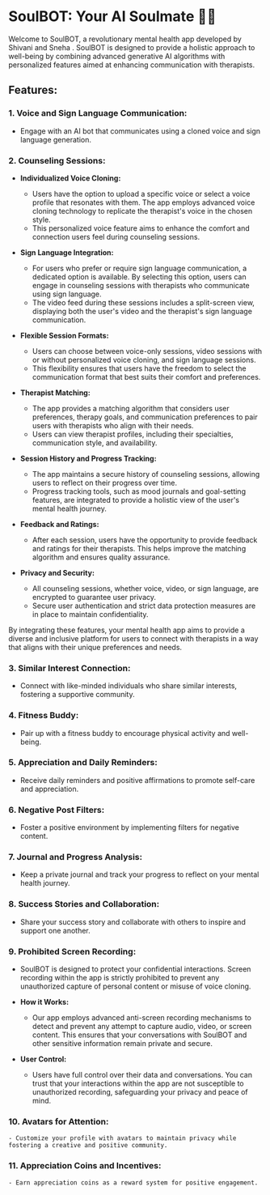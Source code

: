 
# SoulBOT: Your AI Soulmate 🤖🧠

Welcome to SoulBOT, a revolutionary mental health app developed by  Shivani and Sneha . SoulBOT is designed to provide a holistic approach to well-being by combining advanced generative AI algorithms with personalized features aimed at enhancing communication with therapists.

## Features:

### 1. **Voice and Sign Language Communication:**
   - Engage with an AI bot that communicates using a cloned voice and sign language generation.

### 2. **Counseling Sessions:**
   - **Individualized Voice Cloning:**
     - Users have the option to upload a specific voice or select a voice profile that resonates with them. The app employs advanced voice cloning technology to replicate the therapist's voice in the chosen style.
     - This personalized voice feature aims to enhance the comfort and connection users feel during counseling sessions.

   - **Sign Language Integration:**
     - For users who prefer or require sign language communication, a dedicated option is available. By selecting this option, users can engage in counseling sessions with therapists who communicate using sign language.
     - The video feed during these sessions includes a split-screen view, displaying both the user's video and the therapist's sign language communication.

   - **Flexible Session Formats:**
     - Users can choose between voice-only sessions, video sessions with or without personalized voice cloning, and sign language sessions.
     - This flexibility ensures that users have the freedom to select the communication format that best suits their comfort and preferences.

   - **Therapist Matching:**
     - The app provides a matching algorithm that considers user preferences, therapy goals, and communication preferences to pair users with therapists who align with their needs.
     - Users can view therapist profiles, including their specialties, communication style, and availability.

   - **Session History and Progress Tracking:**
     - The app maintains a secure history of counseling sessions, allowing users to reflect on their progress over time.
     - Progress tracking tools, such as mood journals and goal-setting features, are integrated to provide a holistic view of the user's mental health journey.

   - **Feedback and Ratings:**
     - After each session, users have the opportunity to provide feedback and ratings for their therapists. This helps improve the matching algorithm and ensures quality assurance.

   - **Privacy and Security:**
     - All counseling sessions, whether voice, video, or sign language, are encrypted to guarantee user privacy.
     - Secure user authentication and strict data protection measures are in place to maintain confidentiality.

By integrating these features, your mental health app aims to provide a diverse and inclusive platform for users to connect with therapists in a way that aligns with their unique preferences and needs.


### 3. **Similar Interest Connection:**
   - Connect with like-minded individuals who share similar interests, fostering a supportive community.

### 4. **Fitness Buddy:**
   - Pair up with a fitness buddy to encourage physical activity and well-being.

### 5. **Appreciation and Daily Reminders:**
   - Receive daily reminders and positive affirmations to promote self-care and appreciation.

### 6. **Negative Post Filters:**
   - Foster a positive environment by implementing filters for negative content.

### 7. **Journal and Progress Analysis:**
   - Keep a private journal and track your progress to reflect on your mental health journey.

### 8. **Success Stories and Collaboration:**
   - Share your success story and collaborate with others to inspire and support one another.

### 9. **Prohibited Screen Recording:**
   - SoulBOT is designed to protect your confidential interactions. Screen recording within the app is strictly prohibited to prevent any unauthorized capture of personal content or misuse of voice cloning.

   - **How it Works:**
     - Our app employs advanced anti-screen recording mechanisms to detect and prevent any attempt to capture audio, video, or screen content. This ensures that your conversations with SoulBOT and other sensitive 
       information remain private and secure.

   - **User Control:**
     - Users have full control over their data and conversations. You can trust that your interactions within the app are not susceptible to unauthorized recording, safeguarding your privacy and peace of mind.


### 10. **Avatars for Attention:**
    - Customize your profile with avatars to maintain privacy while fostering a creative and positive community.

### 11. **Appreciation Coins and Incentives:**
    - Earn appreciation coins as a reward system for positive engagement.

